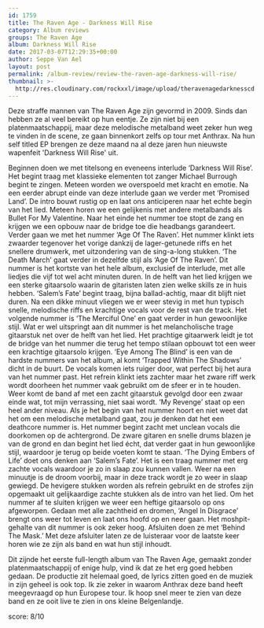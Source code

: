 ```yaml
---
id: 1759
title: The Raven Age - Darkness Will Rise
category: Album reviews
groups: The Raven Age
album: Darkness Will Rise
date: 2017-03-07T12:29:35+00:00
author: Seppe Van Ael
layout: post
permalink: /album-review/review-the-raven-age-darkness-will-rise/
thumbnail: >-
  http://res.cloudinary.com/rockxxl/image/upload/theravenagedarknesscd.jpg
---
```

Deze straffe mannen van The Raven Age zijn gevormd in 2009. Sinds dan hebben ze al veel bereikt op hun eentje. Ze zijn niet bij een platenmaatschappij, maar deze melodische metalband weet zeker hun weg te vinden in de scene, ze gaan binnenkort zelfs op tour met Anthrax. Na hun self titled EP brengen ze deze maand na al deze jaren hun nieuwste wapenfeit 'Darkness Will Rise' uit.

Beginnen doen we met titelsong en eveneens interlude ‘Darkness Will Rise’. Het begint traag met klassieke elementen tot zanger Michael Burrough begint te zingen. Meteen worden we overspoeld met kracht en emotie. Na een eerder abrupt einde van deze interlude gaan we verder met ‘Promised Land’. De intro bouwt rustig op en laat ons anticiperen naar het echte begin van het lied. Meteen horen we een gelijkenis met andere metalbands als Bullet For My Valentine. Naar het einde het nummer toe stopt de zang en krijgen we een opbouw naar de bridge toe die headbangs garandeert. Verder gaan we met het nummer ‘Age Of The Raven’. Het nummer klinkt iets zwaarder tegenover het vorige dankzij de lager-getunede riffs en het snellere drumwerk, met uitzondering van de sing-a-long stukken. ‘The Death March’ gaat verder in dezelfde stijl als ‘Age Of The Raven’. Dit nummer is het kortste van het hele album, exclusief de interlude, met alle liedjes die vijf tot wel acht minuten duren. In de helft van het lied krijgen we een sterke gitaarsolo waarin de gitaristen laten zien welke skills ze in huis hebben. ‘Salem’s Fate’ begint traag, bijna ballad-achtig, maar dit blijft niet duren. Na een dikke minuut vliegen we er weer stevig in met hun typisch snelle, melodische riffs en krachtige vocals voor de rest van de track. Het volgende nummer is ‘The Merciful One’ en gaat verder in hun gewoonlijke stijl. Wat er wel uitspringt aan dit nummer is het melancholische trage gitaarstuk net over de helft van het lied. Het prachtige gitaarwerk leidt je tot de bridge van het nummer die terug het tempo stilaan opbouwt tot een weer een krachtige gitaarsolo krijgen. ‘Eye Among The Blind’ is een van de hardste nummers van het album, al komt ‘Trapped Within The Shadows’ dicht in de buurt. De vocals komen iets ruiger door, wat perfect bij het aura van het nummer past. Het refrein klinkt iets zachter maar het zware riff werk wordt doorheen het nummer vaak gebruikt om de sfeer er in te houden. Weer komt de band af met een zacht gitaarstuk gevolgd door een zwaar einde wat, tot mijn verrassing, niet saai wordt. ‘My Revenge’ staat op een heel ander niveau. Als je het begin van het nummer hoort en niet weet dat het om een melodische metalband gaat, zou je denken dat het een deathcore nummer is. Het nummer begint zacht met unclean vocals die doorkomen op de achtergrond. De zware gitaren en snelle drums blazen je van de grond en dan begint het lied écht, dat verder gaat in hun gewoonlijke stijl, waardoor je terug op beide voeten komt te staan. ‘The Dying Embers of Life’ doet ons denken aan ‘Salem’s Fate’. Het is een traag nummer met erg zachte vocals waardoor je zo in slaap zou kunnen vallen. Weer na een minuutje is de droom voorbij, maar in deze track wordt je zo weer in slaap gewiegd. De hevigere stukken worden als refrein gebruikt en de strofes zijn opgemaakt uit gelijkaardige zachte stukken als de intro van het lied. Om het nummer af te sluiten krijgen we weer een heftige gitaarsolo op ons afgeworpen. Gedaan met alle zachtheid en dromen, ‘Angel In Disgrace’ brengt ons weer tot leven en laat ons hoofd op en neer gaan. Het moshpit-gehalte van dit nummer is ook zeker hoog. Afsluiten doen ze met ‘Behind The Mask.’ Met deze afsluiter laten ze de luisteraar voor de laatste keer horen wie ze zijn als band en wat hun stijl inhoudt.

Dit zijnde het eerste full-length album van The Raven Age, gemaakt zonder platenmaatschappij of enige hulp, vind ik dat ze het erg goed hebben gedaan. De productie zit helemaal goed, de lyrics zitten goed en de muziek in zijn geheel is ook top. Ik zie zeker in waarom Anthrax deze band heeft meegevraagd op hun Europese tour. Ik hoop snel meer te zien van deze band en ze ooit live te zien in ons kleine Belgenlandje.

score: 8/10

